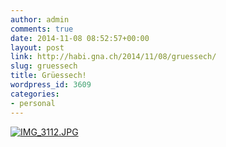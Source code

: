 ```yaml
---
author: admin
comments: true
date: 2014-11-08 08:52:57+00:00
layout: post
link: http://habi.gna.ch/2014/11/08/gruessech/
slug: gruessech
title: Grüessech!
wordpress_id: 3609
categories:
- personal
---
```


[![IMG_3112.JPG](http://habi.gna.ch/wp-content/uploads/2014/11/IMG_3112.jpg)](http://habi.gna.ch/wp-content/uploads/2014/11/IMG_3112.jpg)
